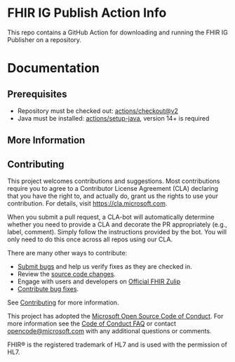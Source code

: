 # FHIR IG Publish Action Info

This repo contains a GitHub Action for downloading and running the FHIR IG Publisher on a repository.

# Documentation

## Prerequisites

* Repository must be checked out: [actions/checkout@v2](https://github.com/actions/checkout)
* Java must be installed: [actions/setup-java](https://github.com/actions/setup-java), version 14+ is required


## More Information


## Contributing
This project welcomes contributions and suggestions.  Most contributions require you to agree to a
Contributor License Agreement (CLA) declaring that you have the right to, and actually do, grant us
the rights to use your contribution. For details, visit https://cla.microsoft.com.

When you submit a pull request, a CLA-bot will automatically determine whether you need to provide
a CLA and decorate the PR appropriately (e.g., label, comment). Simply follow the instructions
provided by the bot. You will only need to do this once across all repos using our CLA.

There are many other ways to contribute:
* [Submit bugs](https://github.com/fhir-ig-publish-action/issues) and help us verify fixes as they are checked in.
* Review the [source code changes](https://github.com/fhir-ig-publish-action/pulls).
* Engage with users and developers on [Official FHIR Zulip](https://chat.fhir.org/)
* [Contribute bug fixes](CONTRIBUTING.md).

See [Contributing](CONTRIBUTING.md) for more information.

This project has adopted the [Microsoft Open Source Code of Conduct](https://opensource.microsoft.com/codeofconduct/).
For more information see the [Code of Conduct FAQ](https://opensource.microsoft.com/codeofconduct/faq/) or
contact [opencode@microsoft.com](mailto:opencode@microsoft.com) with any additional questions or comments.

FHIR&reg; is the registered trademark of HL7 and is used with the permission of HL7. 